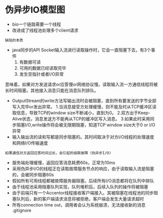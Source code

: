 # 伪异步IO模型图

- bio一个链路需要一个线程
- 改进成了线程池处理多个client请求


`缺陷的本质`
- java同步的API
Socket输入流进行读取操作时，它会一直阻塞下去，有3个事件
    1. 有数据可读
    2. 可用的数据已经读取完毕
    3. 发生空指针或者I/O异常

意味着，如果对方发送请求or应答慢or网络协议慢。读取输入流一方通信线程将被长时间阻塞。其他接入消息只能在消息队列排队。
- OutputStream的write方法写输出流时会被阻塞，直到所有要发送的字节全部写入完毕or发出异常。
    1.当消息接受方处理缓慢，则不能及时从TCP缓冲区读取信息，导致TCP的window size不断减小，直到为0。
    2.双方出于Keep-Alive状态，消息发送方不能再从TCP的缓冲区写入消息。
    3.如果此时采用同步阻塞I/O,write操作将会被无限期阻塞，知道TCP window size大于0 or I/O异常
- 输入输出流的读和写都是同步阻塞的。其时间取决于对方I/O线程的处理速度和网络I/O传输速度

`如果通信对方返回应答时间过长，会引起的级联故障（伪异步I/O)`

- 服务端处理缓慢，返回应答消息耗费60s，正常为10ms
- 采用伪异步I/O的线程正在读取故障服务节点的响应，由于读取输入流是阻塞的，会被同步阻塞60s
- 假如所有可用线程都被故障服务器阻塞。后续所有I/O消息都将在队列中排队
- 由于线程池采用阻塞队列实现，队列堆积后，后续入队列的操作将被阻塞
- 由于前端只有一个Accentor线程接收客户端接入。其被阻塞在线程池的同步阻塞队列后，新的客户端请求消息将被拒绝，客户端会发生大量请求超时
- 所有connection time out，调用者会认为系统崩溃，无法接收新的消息
.gitignore